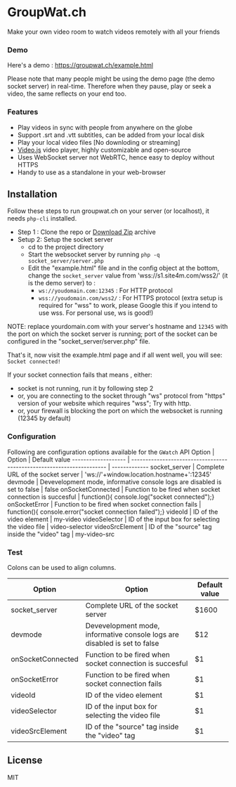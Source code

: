 # GroupWat.ch
Make your own video room to watch videos remotely with all your friends
### Demo
Here's a demo : <https://groupwat.ch/example.html>

Please note that many people might be using the demo page (the demo socket server) in real-time. Therefore when they pause, play or seek a video, the same reflects on your end too.

### Features

- Play videos  in sync with people from anywhere on the globe
- Support .srt and .vtt subtitles, can be added from your local disk
- Play your local video files [No downloding or streaming]
- [Video.js](https://github.com/videojs/video.js) video player, highly customizable and open-source 
- Uses WebSocket server  not WebRTC, hence easy to deploy without HTTPS
- Handy to use as a standalone in your web-browser

## Installation
Follow these steps to run groupwat.ch on your server (or localhost), it needs `php-cli` installed.

- Step 1 : Clone the repo or [Download Zip](https://github.com/hack4mer/groupwat.ch/archive/master.zip) archive
- Setup 2: Setup the socket server
    - cd to the project directory  
    -  Start the websocket server by running `php -q socket_server/server.php`
    - Edit the "example.html" file and in the config object at the bottom, change the     `socket_server` value from 'wss://s1.site4m.com/wss2/' (it is the demo server) to :
        - `ws://youdomain.com:12345` : For HTTP protocol
        - `wss://youdomain.com/wss2/` : For HTTPS protocol  (extra setup is required for "wss" to work, please Google this if you intend to use wss. For personal use, ws is good!)

NOTE: replace yourdomain.com with your server's hostname and `12345` with the port on which the socket server is running; port of the socket can be configured in the "socket_server/server.php" file.

That's it, now visit the example.html page and if all went well, you will see: 
`Socket connected!` 

If your socket connection fails that means , either:
- socket is not running, run it by following step 2
- or, you are connecting to the socket through "ws" protocol from "https" version of your website which requires "wss"; Try with http.
- or,  your firewall is blocking the port on which the websocket is running (12345 by default)

 
### Configuration
Following are configuration options available for the `GWatch` API
Option  			| Option 															| Default value
------------------- | --------------------------------------------------------------------- | -------------
socket_server       | Complete URL of the socket server   									| 'ws://'+window.location.hostname+':12345'
devmode             | Devevelopment mode, informative console logs are disabled is set to false | false
onSocketConnected   | Function to be fired when socket connection is succesful 				| function(){ console.log("socket connected");}
onSocketError       | Function to be fired when socket connection fails 					| function(){ console.error("socket connection failed");}
videoId             |  ID of the video element 												| my-video
videoSelector       | ID of the input box for selecting the video file 						| video-selector
videoSrcElement     | ID of the "source" tag inside the "video" tag 						| my-video-src

### Test

Colons can be used to align columns.

| Option        | Option        | Default value  |
| ------------- | ------------- | ----- |
| socket_server      	| Complete URL of the socket server 											|	 $1600 |
| devmode      			| Devevelopment mode, informative console logs are disabled is set to false   	|   $12 |
| onSocketConnected 	| Function to be fired when socket connection is succesful      				|    $1 |
| onSocketError 		| Function to be fired when socket connection fails      						|    $1 |
| videoId 				| ID of the video element      													|    $1 |
| videoSelector 		| ID of the input box for selecting the video file      						|    $1 |
| videoSrcElement		| ID of the "source" tag inside the "video" tag      							|    $1 |



License
----

MIT
